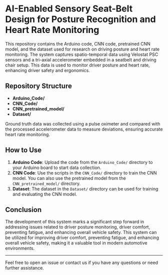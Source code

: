 # AI-Enabled Sensory Seat-Belt Design for Posture Recognition and Heart Rate Monitoring

This repository contains the Arduino code, CNN code, pretrained CNN model, and the dataset used for research on driving posture and heart rate monitoring. The system captures spatio-temporal data using Velostat PSC sensors and a tri-axial accelerometer embedded in a seatbelt and driving chair setup. This data is used to monitor driver posture and heart rate, enhancing driver safety and ergonomics.

## Repository Structure

- **Arduino_Code/**
- **CNN_Code/**
- **CNN_pretrained_model/**
- **Dataset/**

Ground truth data was collected using a pulse oximeter and compared with the processed accelerometer data to measure deviations, ensuring accurate heart rate monitoring.

## How to Use

1. **Arduino Code**: Upload the code from the `Arduino_Code/` directory to your Arduino board to start data collection.
2. **CNN Code**: Use the scripts in the `CNN_Code/` directory to train the CNN model. You can also use the pretrained model from the `CNN_pretrained_model/` directory.
3. **Dataset**: The dataset in the `Dataset/` directory can be used for training and evaluating the CNN model.

## Conclusion

The development of this system marks a significant step forward in addressing issues related to driver posture monitoring, driver comfort, preventing fatigue, and enhancing overall vehicle safety. This system can be utilized for improving driver comfort, preventing fatigue, and enhancing overall vehicle safety, making it a valuable tool in modern automotive environments.

---

Feel free to open an issue or contact us if you have any questions or need further assistance.